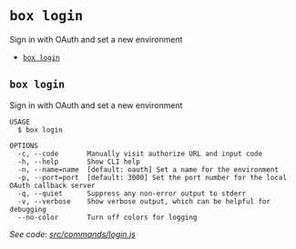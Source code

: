 `box login`
===========

Sign in with OAuth and set a new environment

* [`box login`](#box-login)

## `box login`

Sign in with OAuth and set a new environment

```
USAGE
  $ box login

OPTIONS
  -c, --code       Manually visit authorize URL and input code
  -h, --help       Show CLI help
  -n, --name=name  [default: oauth] Set a name for the environment
  -p, --port=port  [default: 3000] Set the port number for the local OAuth callback server
  -q, --quiet      Suppress any non-error output to stderr
  -v, --verbose    Show verbose output, which can be helpful for debugging
  --no-color       Turn off colors for logging
```

_See code: [src/commands/login.js](https://github.com/box/boxcli/blob/v3.3.2/src/commands/login.js)_
